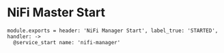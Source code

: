 # NiFi Master Start

    module.exports = header: 'NiFi Manager Start', label_true: 'STARTED', handler: ->
      @service_start name: 'nifi-manager'
